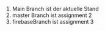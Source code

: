 1. Main Branch ist der aktuelle Stand
2. master Branch ist assignment 2
3. firebaseBranch ist assignment 3
